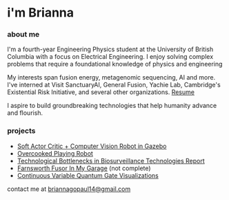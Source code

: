 
# i'm Brianna 

### about me
I'm a fourth-year Engineering Physics student at the University of British Columbia with a focus on Electrical Engineering. I enjoy solving complex problems that require a foundational knowledge of physics and engineering

My interests span fusion energy, metagenomic sequencing, AI and more. I've interned at Visit SanctuaryAI, General Fusion, Yachie Lab, Cambridge's Existential Risk Initiative, and several other organizations. [Resume](https://briannagopaul.com/Brianna-Gopaul-Resume.pdf)

I aspire to build groundbreaking technologies that help humanity advance and flourish. 

### projects
- [Soft Actor Critic + Computer Vision Robot in Gazebo](https://github.com/HudsonNock/ENPH353_Competition)
- [Overcooked Playing Robot](https://github.com/BriannaGopaul/RobotSummer)
- [Technological Bottlenecks in Biosurveillance Technologies Report](https://github.com/BriannaGopaul/Tech_Bottlenecks_Biosurveillance_Report)
- [Farnsworth Fusor In My Garage](https://www.youtube.com/watch?v=-Qhzog5E458) (not complete)
- [Continuous Variable Quantum Gate Visualizations](https://strawberryfields.ai/photonics/demos/run_gate_visualization.html) 

contact me at briannagopaul14@gmail.com
